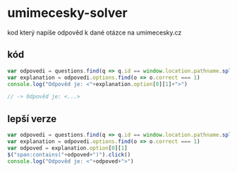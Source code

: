 # umimecesky-solver
kod který napíše odpověd k dané otázce na umimecesky.cz

## kód
```js
var odpovedi = questions.find(q => q.id == window.location.pathname.split("/")[2])
var explanation = odpovedi.options.find(o => o.correct === 1)
console.log("Odpověd je: <"+explanation.option[0][1]+">")

// -> Odpověd je: <...>
```

## lepší verze
```js
var odpovedi = questions.find(q => q.id == window.location.pathname.split("/")[2])
var explanation = odpovedi.options.find(o => o.correct === 1)
var odpoved = explanation.option[0][1]
$("span:contains("+odpoved+")").click()
console.log("Odpověd je: <"+odpoved+">")
```
